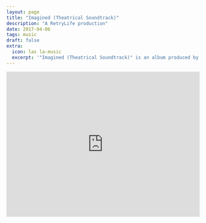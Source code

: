 ```yaml
---
layout: page
title: "Imagined (Theatrical Soundtrack)" 
description: "A RetryLife production"
date: 2017-04-06
tags: music
draft: false
extra:
  icon: las la-music
  excerpt: '"Imagined (Theatrical Soundtrack)" is an album produced by RetryLife, released on April 6, 2017.'
---
```


<iframe src="https://open.spotify.com/embed/album/6do7NZe30VeSO22Bp0sXxX?utm_source=generator&theme=0" width="100%" height="380" frameBorder="0" allowfullscreen="" allow="autoplay; clipboard-write; encrypted-media; fullscreen; picture-in-picture"></iframe>
